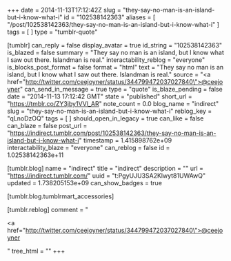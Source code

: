 +++
date = 2014-11-13T17:12:42Z
slug = "they-say-no-man-is-an-island-but-i-know-what-i"
id = "102538142363"
aliases = [ "/post/102538142363/they-say-no-man-is-an-island-but-i-know-what-i" ]
tags = [ ]
type = "tumblr-quote"

[tumblr]
can_reply = false
display_avatar = true
id_string = "102538142363"
is_blazed = false
summary = "They say no man is an island, but I know what I saw out there. Islandman is real."
interactability_reblog = "everyone"
is_blocks_post_format = false
format = "html"
text = "They say no man is an island, but I know what I saw out there. Islandman is real."
source = "<a href=\"http://twitter.com/ceejoyner/status/344799472037027840\">@ceejoyner</a>"
can_send_in_message = true
type = "quote"
is_blaze_pending = false
date = "2014-11-13 17:12:42 GMT"
state = "published"
short_url = "https://tmblr.co/ZY3jby1VVl_AR"
note_count = 0.0
blog_name = "indirect"
slug = "they-say-no-man-is-an-island-but-i-know-what-i"
reblog_key = "qLnoDzOQ"
tags = [ ]
should_open_in_legacy = true
can_like = false
can_blaze = false
post_url = "https://indirect.tumblr.com/post/102538142363/they-say-no-man-is-an-island-but-i-know-what-i"
timestamp = 1.415898762e+09
interactability_blaze = "everyone"
can_reblog = false
id = 1.02538142363e+11

[tumblr.blog]
name = "indirect"
title = "indirect"
description = ""
url = "https://indirect.tumblr.com/"
uuid = "t:PgyUJU3SA2Klwyt81UWAwQ"
updated = 1.738205153e+09
can_show_badges = true

[tumblr.blog.tumblrmart_accessories]

[tumblr.reblog]
comment = "<p><a href=\"http://twitter.com/ceejoyner/status/344799472037027840\">@ceejoyner</a></p>"
tree_html = ""
+++
